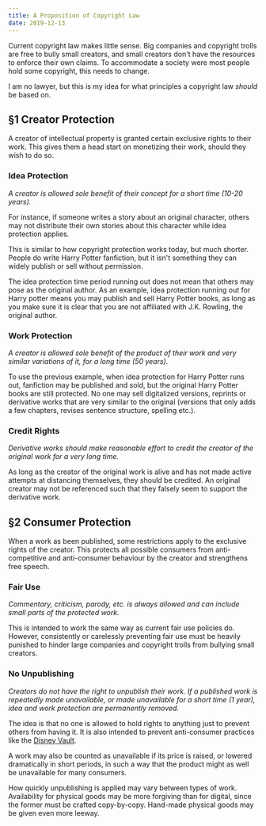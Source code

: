 ```yaml
---
title: A Proposition of Copyright Law
date: 2019-12-13
---
```


Current copyright law makes little sense. Big companies and copyright trolls are free to bully small creators, and small creators don't have the resources to enforce their own claims. To accommodate a society were most people hold some copyright, this needs to change.

I am no lawyer, but this is my idea for what principles a copyright law _should_ be based on.

## §1 Creator Protection
A creator of intellectual property is granted certain exclusive rights to their work. This gives them a head start on monetizing their work, should they wish to do so.

### Idea Protection
_A creator is allowed sole benefit of their concept for a short time (10-20 years)._

For instance, if someone writes a story about an original character, others may not distribute their own stories about this character while idea protection applies.

This is similar to how copyright protection works today, but much shorter. People do write Harry Potter fanfiction, but it isn't something they can widely publish or sell without permission.

The idea protection time period running out does not mean that others may pose as the original author. As an example, idea protection running out for Harry potter means you may publish and sell Harry Potter books, as long as you make sure it is clear that you are not affiliated with J.K. Rowling, the original author.

### Work Protection
_A creator is allowed sole benefit of the product of their work and very similar variations of it, for a long time (50 years)._

To use the previous example, when idea protection for Harry Potter runs out, fanfiction may be published and sold, but the original Harry Potter books are still protected. No one may sell digitalized versions, reprints or derivative works that are very similar to the original (versions that only adds a few chapters, revises sentence structure, spelling etc.).

### Credit Rights
_Derivative works should make reasonable effort to credit the creator of the original work for a very long time._

As long as the creator of the original work is alive and has not made active attempts at distancing themselves, they should be credited. An original creator may not be referenced such that they falsely seem to support the derivative work.

## §2 Consumer Protection
When a work as been published, some restrictions apply to the exclusive rights of the creator. This protects all possible consumers from anti-competitive and anti-consumer behaviour by the creator and strengthens free speech.

### Fair Use
_Commentary, criticism, parody, etc. is always allowed and can include small parts of the protected work._

This is intended to work the same way as current fair use policies do. However, consistently or carelessly preventing fair use must be heavily punished to hinder large companies and copyright trolls from bullying small creators.

### No Unpublishing
_Creators do not have the right to unpublish their work. If a published work is repeatedly made unavailable, or made unavailable for a short time (1 year), idea and work protection are permanently removed._

The idea is that no one is allowed to hold rights to anything just to prevent others from having it. It is also intended to prevent anti-consumer practices like the [Disney Vault](https://en.wikipedia.org/wiki/Disney_Vault).

A work may also be counted as unavailable if its price is raised, or lowered dramatically in short periods, in such a way that the product might as well be unavailable for many consumers.

How quickly unpublishing is applied may vary between types of work. Availability for physical goods may be more forgiving than for digital, since the former must be crafted copy-by-copy. Hand-made physical goods may be given even more leeway.
